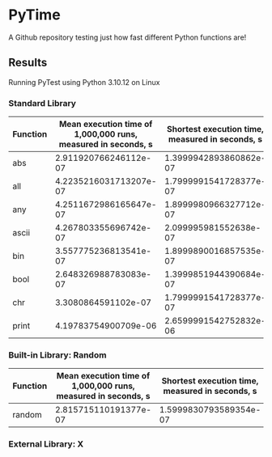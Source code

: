 # PyTime
A Github repository testing just how fast different Python functions are!

## Results

Running PyTest using Python 3.10.12 on Linux

### Standard Library
| Function | Mean execution time of 1,000,000 runs, measured in seconds, s | Shortest execution time, measured in seconds, s | Longest execution time, measured in seconds, s | Range in execution time, measured in seconds, s | Normalized execution time |
| --- | --- | --- | --- | --- | --- |
| abs | 2.911920766246112e-07 | 1.3999942893860862e-07 | 3.028999981324887e-05 | 3.015000038431026e-05 | 0.005014681451370118 |
| all | 4.2235216031713207e-07 | 1.7999991541728377e-07 | 4.299000011087628e-05 | 4.2810000195459e-05 | 0.005661112912715086 |
| any | 4.2511672986165647e-07 | 1.8999980966327712e-07 | 6.106999990151962e-05 | 6.0880000091856346e-05 | 0.0038619730591923887 |
| ascii | 4.267803355696742e-07 | 2.099995981552638e-07 | 5.4799999816168565e-05 | 5.45900002180133e-05 | 0.003971070462514457 |
| bin | 3.557775236813541e-07 | 1.8999890016857535e-07 | 3.4220000088680536e-05 | 3.403000118851196e-05 | 0.004871543277193397 |
| bool | 2.648326988783083e-07 | 1.3999851944390684e-07 | 4.82300001749536e-05 | 4.8090001655509695e-05 | 0.002595844773070394 |
| chr | 3.3080864591102e-07 | 1.7999991541728377e-07 | 8.029999662539922e-06 | 7.849999747122638e-06 | 0.019211303866476438 |
| print | 4.19783754900709e-06 | 2.6599991542752832e-06 | 0.00024013000074774027 | 0.00023747000159346499 | 0.006475926998832038 |

### Built-in Library: Random
| Function | Mean execution time of 1,000,000 runs, measured in seconds, s | Shortest execution time, measured in seconds, s | Longest execution time, measured in seconds, s | Range in execution time, measured in seconds, s | Normalized execution time |
| --- | --- | --- | --- | --- | --- |
| random | 2.815715110191377e-07 | 1.5999830793589354e-07 | 1.1460000678198412e-05 | 1.1300002370262519e-05 | 0.010758688281621997 |

### External Library: X
